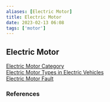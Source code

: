 ```yaml
---
aliases: [Electric Motor]
title: Electric Motor
date: 2023-02-13 06:08
tags: ['motor']
---
```


## Electric Motor

[Electric Motor Category](electric-motor-category.md)  
[Electric Motor Types in Electric Vehicles](motor-type-in-EV.md)  
[Electric Motor Fault](../motor-fault/electric-motor-fault.md)

### References
